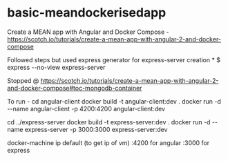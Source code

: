 # basic-meandockerisedapp
Create a MEAN app with Angular and Docker Compose - https://scotch.io/tutorials/create-a-mean-app-with-angular-2-and-docker-compose


Followed steps but used express generator for express-server creation
    * $ express --no-view express-server

Stopped @ https://scotch.io/tutorials/create-a-mean-app-with-angular-2-and-docker-compose#toc-mongodb-container

To run - 
cd angular-client
docker build -t angular-client:dev .
docker run -d --name angular-client -p 4200:4200 angular-client:dev


cd ../express-server
docker build -t express-server:dev .
docker run -d --name express-server -p 3000:3000 express-server:dev


docker-machine ip default (to get ip of vm)
<docker-machine-ip>:4200 for angular
<docker-machine-ip>:3000 for express